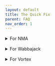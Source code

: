 ```yaml
---
layout: default
title: The Quick Fix
parent: FAQ
nav_order: 1
---
```


<div style="margin-bottom: 1rem;"></div>
<details markdown="1">
<summary>For NMA</summary>

test

</details>

<div style="margin-bottom: 1rem;"></div>
<details markdown="1">
<summary>For Wabbajack</summary>

test

</details>

<div style="margin-bottom: 1rem;"></div>
<details markdown="1">
<summary>For Vortex</summary>

test

</details>

<script>
document.querySelector('details').open = true;
</script>

